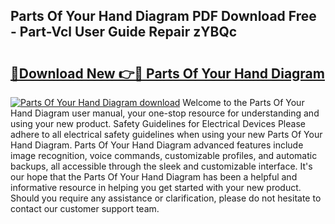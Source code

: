 ## Parts Of Your Hand Diagram PDF Download Free - Part-Vcl User Guide Repair zYBQc

# <h2><a href="http://dft8ty.blite.top/?on=Parts+Of+Your+Hand+Diagram">🔗Download New 👉🔴 Parts Of Your Hand Diagram</a></h2>

[![Parts Of Your Hand Diagram download](https://i.imgur.com/lujVjoI.png)](http://dft8ty.blite.top/?on=Parts+Of+Your+Hand+Diagram)
Welcome to the Parts Of Your Hand Diagram user manual, your one-stop resource for understanding and using your new product. Safety Guidelines for Electrical Devices Please adhere to all electrical safety guidelines when using your new Parts Of Your Hand Diagram. Parts Of Your Hand Diagram advanced features include image recognition, voice commands, customizable profiles, and automatic backups, all accessible through the sleek and customizable interface. It's our hope that the Parts Of Your Hand Diagram has been a helpful and informative resource in helping you get started with your new product. Should you require any assistance or clarification, please do not hesitate to contact our customer support team.

